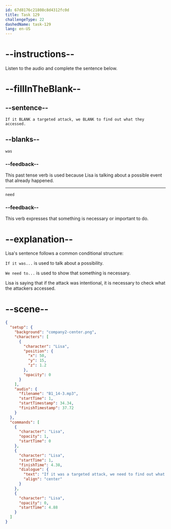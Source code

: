```yaml
---
id: 67d8176c21808c8d4312fc0d
title: Task 129
challengeType: 22
dashedName: task-129
lang: en-US
---
```


<!-- (audio) Lisa: If it was a targeted attack, we need to find out what they accessed. -->

# --instructions--

Listen to the audio and complete the sentence below.

# --fillInTheBlank--

## --sentence--

`If it BLANK a targeted attack, we BLANK to find out what they accessed.`

## --blanks--

`was`

### --feedback--

This past tense verb is used because Lisa is talking about a possible event that already happened.

---

`need`

### --feedback--

This verb expresses that something is necessary or important to do.

# --explanation--

Lisa's sentence follows a common conditional structure:  

`If it was...` is used to talk about a possibility.

`We need to...` is used to show that something is necessary.

Lisa is saying that if the attack was intentional, it is necessary to check what the attackers accessed.  

# --scene--

```json
{
  "setup": {
    "background": "company2-center.png",
    "characters": [
      {
        "character": "Lisa",
        "position": {
          "x": 50,
          "y": 15,
          "z": 1.2
        },
        "opacity": 0
      }
    ],
    "audio": {
      "filename": "B1_14-3.mp3",
      "startTime": 1,
      "startTimestamp": 34.34,
      "finishTimestamp": 37.72
    }
  },
  "commands": [
    {
      "character": "Lisa",
      "opacity": 1,
      "startTime": 0
    },
    {
      "character": "Lisa",
      "startTime": 1,
      "finishTime": 4.38,
      "dialogue": {
        "text": "If it was a targeted attack, we need to find out what they accessed.",
        "align": "center"
      }
    },
    {
      "character": "Lisa",
      "opacity": 0,
      "startTime": 4.88
    }
  ]
}
```
